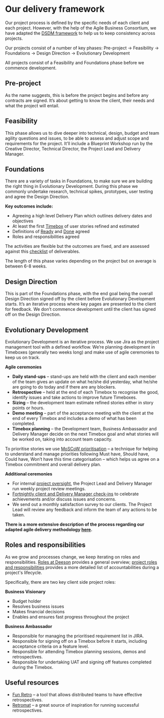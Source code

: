 # Our delivery framework
Our project process is defined by the specific needs of each client and each project. However, with the help of the Agile Business Consortium, we have adapted the [DSDM framework](https://www.agilebusiness.org/what-is-dsdm) to help us to keep consistency across projects.

Our projects consist of a number of key phases:
Pre-project → Feasibility → Foundations → Design Direction → Evolutionary Development

All projects consist of a Feasibility and Foundations phase before we commence development.

## Pre-project
As the name suggests, this is before the project begins and before any contracts are signed. It’s about getting to know the client, their needs and what the project will entail. 

## Feasibility
This phase allows us to dive deeper into technical, design, budget and team agility questions and issues, to be able to assess and adjust scope and requirements for the project. It’ll include a Blueprint Workshop run by the Creative Director, Technical Director, the Project Lead and Delivery Manager.

## Foundations
There are a variety of tasks in Foundations, to make sure we are building the right thing in Evolutionary Development. During this phase we commonly undertake research, technical spikes, prototypes, user testing and agree the Design Direction. 

**Key outcomes include:**

* Agreeing a high level Delivery Plan which outlines delivery dates and objectives 
* At least the first [Timebox](https://www.agilebusiness.org/content/timeboxing-0) of user stories refined and estimated 
* Definitions of [Ready](https://docs.google.com/document/d/1q2tjhJud2hZkUcBa6JYTbraI7HMCmR8D8K0QagF4ZGw/edit#heading=h.gjdgxs) and [Done](https://docs.google.com/document/d/1lSZv_LRJJrkT_uK7gYxLB2sits7gsD1i-unqDiDBfVM/edit#heading=h.gjdgxs) agreed
* Roles and responsibilities agreed 

The activities are flexible but the outcomes are fixed, and are assessed against this [checklist](https://docs.google.com/document/d/1GLer6Uml5cwS4Z9EpJtC1oLqAA7dJB8-g5Ni3CuY-Gc/edit) of deliverables.

The length of this phase varies depending on the project but on average is between 6-8 weeks. 

## Design Direction
This is part of the Foundations phase, with the end goal being the overall Design Direction signed off by the client before Evolutionary Development starts. It’s an iterative process where key pages are presented to the client for feedback. We don’t commence development until the client has signed off on the Design Direction.

## Evolutionary Development
Evolutionary Development is an iterative process. We use Jira as the project management tool with a defined workflow. We’re planning development in Timeboxes (generally two weeks long) and make use of agile ceremonies to keep us on track.

**Agile ceremonies**

* __Daily stand-ups__ – stand-ups are held with the client and each member of the team gives an update on what he/she did yesterday, what he/she are going to do today and if there are any blockers.
* __Retrospective__ – held at the end of each Timebox to recognise the good, identify issues and take actions to improve future Timeboxes.
* __Sizing__ – the development team estimate refined stories either in story points or hours. 
* __Demo meeting__ – part of the acceptance meeting with the client at the end of every Timebox and includes a demo of what has been completed.
* __Timebox planning__ – the Development team, Business Ambassador and Delivery Manager decide on the next Timebox goal and what stories will be worked on, taking into account team capacity.

To prioritise stories we use [MoSCoW prioritisation](https://www.agilebusiness.org/content/moscow-prioritisation) – a technique for helping to understand and manage priorities following Must have, Should have, Could have, Won’t have this time categorisation – which helps us agree on a Timebox commitment and overall delivery plan.

__Additional ceremonies__

* For internal [project oversight](https://docs.google.com/document/d/131K6oPB94dtb9WA-SYAfjVAdRqrK4b4DdMGctHqUivI/edit), the Project Lead and Delivery Manager run weekly project review meetings.
* [Fortnightly client and Delivery Manager check-ins](https://docs.google.com/spreadsheets/d/11VQQvq7WoLPnD-JJ1wmFRH6xVQRINU74LbW8QtFA31k/edit#gid=0) to celebrate achievements and/or discuss issues and concerns.
* We send out a monthly satisfaction survey to our clients. The Project Lead will review any feedback and inform the team of any actions to be taken.
 
__There is a more extensive description of the process regarding our adapted agile delivery methodology [here](https://docs.google.com/document/d/17aO5PCU5aKBxPIXeRnuvK76trgVbn10qjIuuZzB9zhA/edit).__

## Roles and responsibilities
As we grow and processes change, we keep iterating on roles and responsibilities. [Roles at Deeson](https://handbook.deeson.co.uk/handbook/roles-at-deeson/) provides a general overview; [project roles and responsibilities](https://docs.google.com/spreadsheets/d/1xBxZNZarYJdkY7UCDrbMMMTaF3io5mVMqNA85fJnoDw/edit#gid=1040411215) provides a more detailed list of accountabilities during a project's lifecycle.

Specifically, there are two key client side project roles:

__Business Visionary__

* Budget holder
* Resolves business issues
* Makes financial decisions
* Enables and ensures fast progress throughout the project

__Business Ambassador__

* Responsible for managing the prioritised requirement list in JIRA.
* Responsible for signing off on a Timebox before it starts, including acceptance criteria on a feature level.
* Responsible for attending Timebox planning sessions, demos and retrospectives.
* Responsible for undertaking UAT and signing off features completed during the Timebox.

## Useful resources

* [Fun Retro](http://funretro.github.io/distributed/) – a tool that allows distributed teams to have effective retrospectives.
* [Retromat](https://plans-for-retrospectives.com/en/?id=90-128-91-21-34) – a great source of inspiration for running successful retrospectives.
